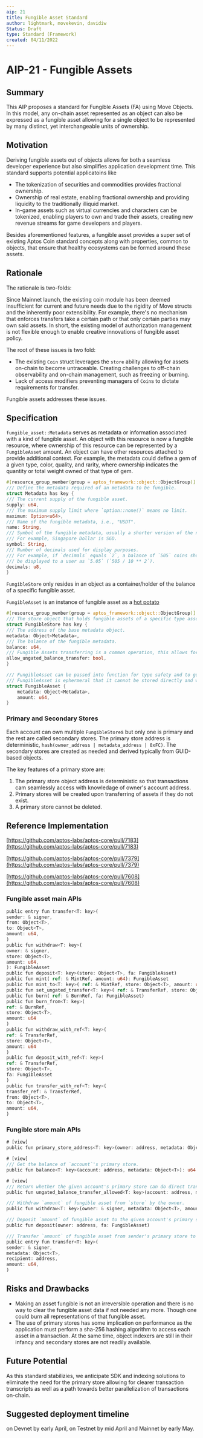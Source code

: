 ```yaml
---
aip: 21
title: Fungible Asset Standard
author: lightmark, movekevin, davidiw
Status: Draft
type: Standard (Framework)
created: 04/11/2022
---
```


# AIP-21 - Fungible Assets

## Summary

This AIP proposes a standard for Fungible Assets (FA) using Move Objects. In this model, any on-chain asset represented as an object can also be expressed as a fungible asset allowing for a single object to be represented by many distinct, yet interchangeable units of ownership.

## Motivation

Deriving fungible assets out of objects allows for both a seamless developer experience but also simplifies application development time. This standard supports potential applicatoins like

- The tokenization of securities and commodities provides fractional ownership.
- Ownership of real estate, enabling fractional ownership and providing liquidity to the traditionally illiquid market.
- In-game assets such as virtual currencies and characters can be tokenized, enabling players to own and trade their   assets, creating new revenue streams for game developers and players.

Besides aforementioned features, a fungible asset provides a super set of existing Aptos Coin standard concepts along with properties, common to objects, that ensure that healthy ecosystems can be formed around these assets.

## Rationale

The rationale is two-folds:

Since Mainnet launch, the existing coin module has been deemed insufficient for current and future needs due to the rigidity of Move structs and the inherently poor extensibility. For example, there's no mechanism that enforces transfers take a certain path or that only certain parties may own said assets. In short, the existing model of authorization management is not flexible enough to enable creative innovations of fungible asset policy.

The root of these issues is two fold:
* The existing `Coin` struct leverages the `store` ability allowing for assets on-chain to become untraceable. Creating challenges to off-chain observability and on-chain management, such as freezing or burning.
* Lack of access modifiers preventing managers of `Coin`s to dictate requirements for transfer.

Fungible assets addresses these issues.

## Specification

`fungible_asset::Metadata` serves as metadata or information associated with a kind of fungible asset. An object with this resource is now a fungible resource, where ownership of this resource can be represented by a `FungibleAsset` amount. An object can have other resources attached to provide additional context. For example, the metadata could define a gem of a given type, color, quality, and rarity, where ownership indicates the quantity or total weight owned of that type of gem.

```rust
#[resource_group_member(group = aptos_framework::object::ObjectGroup)]
/// Define the metadata required of an metadata to be fungible.
struct Metadata has key {
/// The current supply of the fungible asset.
supply: u64,
/// The maximum supply limit where `option::none()` means no limit.
maximum: Option<u64>,
/// Name of the fungible metadata, i.e., "USDT".
name: String,
/// Symbol of the fungible metadata, usually a shorter version of the name.
/// For example, Singapore Dollar is SGD.
symbol: String,
/// Number of decimals used for display purposes.
/// For example, if `decimals` equals `2`, a balance of `505` coins should
/// be displayed to a user as `5.05` (`505 / 10 ** 2`).
decimals: u8,
}
```

`FungibleStore` only resides in an object as a container/holder of the balance of a specific fungible asset.

`FungibleAsset` is an instance of fungible asset as
a [hot potato](https://medium.com/@borispovod/move-hot-potato-pattern-bbc48a48d93c)

```rust
#[resource_group_member(group = aptos_framework::object::ObjectGroup)]
/// The store object that holds fungible assets of a specific type associated with an account.
struct FungibleStore has key {
/// The address of the base metadata object.
metadata: Object<Metadata>,
/// The balance of the fungible metadata.
balance: u64,
/// Fungible Assets transferring is a common operation, this allows for freezing/unfreezing accounts.
allow_ungated_balance_transfer: bool,
}

/// FungibleAsset can be passed into function for type safety and to guarantee a specific amount.
/// FungibleAsset is ephermeral that it cannot be stored directly and will have to be deposited back into a store.
struct FungibleAsset {
    metadata: Object<Metadata>,
    amount: u64,
}
```

### Primary and Secondary Stores

Each account can own multiple `FungibleStore`s but only one is primary and the rest are called secondary stores. The primary store address is deterministic, `hash(owner_address | metadata_address | 0xFC)`. The secondary stores are created as needed and derived typically from GUID-based objects.

The key features of a primary store are:

1. The primary store object address is deterministic so that transactions cam seamlessly access with knowledage of owner's account address.
2. Primary stores will be created upon transferring of assets if they do not exist.
3. A primary store cannot be deleted.

## Reference Implementation

[https://github.com/aptos-labs/aptos-core/pull/7183](https://github.com/aptos-labs/aptos-core/pull/7183)

[https://github.com/aptos-labs/aptos-core/pull/7379](https://github.com/aptos-labs/aptos-core/pull/7379)

[https://github.com/aptos-labs/aptos-core/pull/7608](https://github.com/aptos-labs/aptos-core/pull/7608)

### Fungible asset main APIs

```rust
public entry fun transfer<T: key>(
sender: & signer,
from: Object<T>,
to: Object<T>,
amount: u64,
)
public fun withdraw<T: key>(
owner: & signer,
store: Object<T>,
amount: u64,
): FungibleAsset
public fun deposit<T: key>(store: Object<T>, fa: FungibleAsset)
public fun mint( ref: & MintRef, amount: u64): FungibleAsset
public fun mint_to<T: key>( ref: & MintRef, store: Object<T>, amount: u64)
public fun set_ungated_transfer<T: key>( ref: & TransferRef, store: Object<T>, allow: bool)
public fun burn( ref: & BurnRef, fa: FungibleAsset)
public fun burn_from<T: key>(
ref: & BurnRef,
store: Object<T>,
amount: u64
)
public fun withdraw_with_ref<T: key>(
ref: & TransferRef,
store: Object<T>,
amount: u64
)
public fun deposit_with_ref<T: key>(
ref: & TransferRef,
store: Object<T>,
fa: FungibleAsset
)
public fun transfer_with_ref<T: key>(
transfer_ref: & TransferRef,
from: Object<T>,
to: Object<T>,
amount: u64,
)
```

### Fungible store main APIs

```rust
# [view]
public fun primary_store_address<T: key>(owner: address, metadata: Object<T>): address

# [view]
/// Get the balance of `account`'s primary store.
public fun balance<T: key>(account: address, metadata: Object<T>): u64

# [view]
/// Return whether the given account's primary store can do direct transfers.
public fun ungated_balance_transfer_allowed<T: key>(account: address, metadata: Object<T>): bool

/// Withdraw `amount` of fungible asset from `store` by the owner.
public fun withdraw<T: key>(owner: & signer, metadata: Object<T>, amount: u64): FungibleAsset

/// Deposit `amount` of fungible asset to the given account's primary store.
public fun deposit(owner: address, fa: FungibleAsset)

/// Transfer `amount` of fungible asset from sender's primary store to receiver's primary store.
public entry fun transfer<T: key>(
sender: & signer,
metadata: Object<T>,
recipient: address,
amount: u64,
)
```

## Risks and Drawbacks

- Making an asset fungible is not an irreversible operation and there is no way to clear the fungible asset data if not
  needed any more. Though one could burn all representations of that fungible asset.
- The use of primary stores has some implication on performance as the application must perform a sha-256 hashing algorithm to access each asset in a transaction. At the same time, object indexers are still in their infancy and secondary stores are not readily available.

## Future Potential

As this standard stabilizies, we anticipate SDK and indexing solutions to eliminate the need for the primary store allowing for clearer transaction transcripts as well as a path towards better parallelization of transactions on-chain.

## Suggested deployment timeline

on Devnet by early April, on Testnet by mid April and Mainnet by early May.
